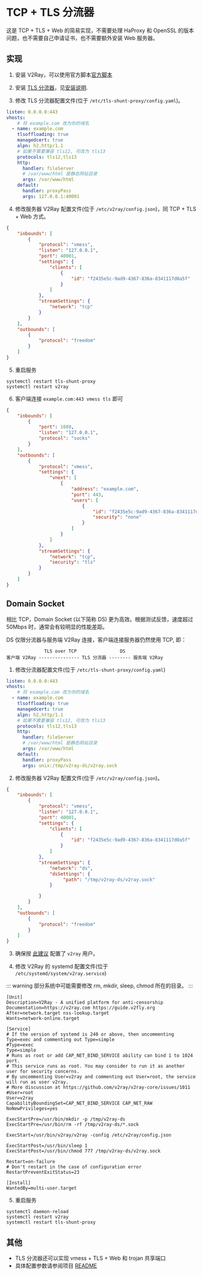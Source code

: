 # TCP + TLS 分流器

这是 TCP + TLS + Web 的简易实现，不需要处理 HaProxy 和 OpenSSL 的版本问题，也不需要自己申请证书，也不需要额外安装 Web 服务器。

## 实现

1. 安装 V2Ray，可以使用官方脚本[官方脚本](https://www.v2ray.com/chapter_00/install.html#linuxscript)

2. 安装 [TLS 分流器](https://github.com/liberal-boy/tls-shunt-proxy)，见[安装说明](https://github.com/liberal-boy/tls-shunt-proxy#%E4%B8%8B%E8%BD%BD%E5%AE%89%E8%A3%85).

3. 修改 TLS 分流器配置文件(位于 `/etc/tls-shunt-proxy/config.yaml`)。

```yaml
listen: 0.0.0.0:443
vhosts:
    # 将 example.com 改为你的域名
  - name: example.com
    tlsoffloading: true
    managedcert: true
    alpn: h2,http/1.1
    # 如果不需要兼容 tls12, 可改为 tls13
    protocols: tls12,tls13
    http:
      handler: fileServer
      # /var/www/html 是静态网站目录
      args: /var/www/html
    default:
      handler: proxyPass
      args: 127.0.0.1:40001
```

4. 修改服务器 V2Ray 配置文件(位于 `/etc/v2ray/config.json`)，同 TCP + TLS + Web 方式。

```json
{
    "inbounds": [
        {
            "protocol": "vmess",
            "listen": "127.0.0.1",
            "port": 40001,
            "settings": {
                "clients": [
                    {
                        "id": "f2435e5c-9ad9-4367-836a-8341117d0a5f"
                    }
                ]
            },
            "streamSettings": {
                "network": "tcp"
            }
        }
    ],
    "outbounds": [
        {
            "protocol": "freedom"
        }
    ]
}
```

5. 重启服务

 ```shell
 systemctl restart tls-shunt-proxy
 systemctl restart v2ray
 ```

6. 客户端连接 `example.com:443 vmess tls` 即可

```json
{
    "inbounds": [
        {
            "port": 1080,
            "listen": "127.0.0.1",
            "protocol": "socks"
        }
    ],
    "outbounds": [
        {
            "protocol": "vmess",
            "settings": {
                "vnext": [
                    {
                        "address": "example.com",
                        "port": 443,
                        "users": [
                            {
                                "id": "f2435e5c-9ad9-4367-836a-8341117d0a5f",
                                "security": "none"
                            }
                        ]
                    }
                ]
            },
            "streamSettings": {
                "network": "tcp",
                "security": "tls"
            }
        }
    ]
}
```

## Domain Socket

相比 TCP，Domain Socket (以下简称 DS) 更为高效。根据测试反馈，速度超过 50Mbps 时，通常会有较明显的性能差距。

DS 仅限分流器与服务端 V2Ray 连接，客户端连接服务器仍然使用 TCP, 即：
```text
              TLS over TCP                DS
客户端 V2Ray --------------- TLS 分流器 -------- 服务端 V2Ray
``` 

1. 修改分流器配置文件(位于 `/etc/tls-shunt-proxy/config.yaml`)

```yaml
listen: 0.0.0.0:443
vhosts:
    # 将 example.com 改为你的域名
  - name: example.com
    tlsoffloading: true
    managedcert: true
    alpn: h2,http/1.1
    # 如果不需要兼容 tls12, 可改为 tls13
    protocols: tls12,tls13
    http:
      handler: fileServer
      # /var/www/html 是静态网站目录
      args: /var/www/html
    default:
      handler: proxyPass
      args: unix:/tmp/v2ray-ds/v2ray.sock
```

2. 修改服务器 V2Ray 配置文件(位于 `/etc/v2ray/config.json`)。

```json
{
    "inbounds": [
        {
            "protocol": "vmess",
            "listen": "127.0.0.1",
            "port": 40001,
            "settings": {
                "clients": [
                    {
                        "id": "f2435e5c-9ad9-4367-836a-8341117d0a5f"
                    }
                ]
            },
            "streamSettings": {
                "network": "ds",
                "dsSettings": {
                     "path": "/tmp/v2ray-ds/v2ray.sock"
                }

            }
        }
    ],
    "outbounds": [
        {
            "protocol": "freedom"
        }
    ]
}
```

3. 确保按 [此建议](https://github.com/v2ray/v2ray-core/issues/1011) 配置了 `v2ray` 用户。

4. 修改 V2Ray 的 systemd 配置文件(位于 `/etc/systemd/system/v2ray.service`)

::: warning
部分系统中可能需要修改 rm, mkdir, sleep, chmod 所在的目录。
:::

```text
[Unit]
Description=V2Ray - A unified platform for anti-censorship
Documentation=https://v2ray.com https://guide.v2fly.org
After=network.target nss-lookup.target
Wants=network-online.target

[Service]
# If the version of systemd is 240 or above, then uncommenting Type=exec and commenting out Type=simple
#Type=exec
Type=simple
# Runs as root or add CAP_NET_BIND_SERVICE ability can bind 1 to 1024 port.
# This service runs as root. You may consider to run it as another user for security concerns.
# By uncommenting User=v2ray and commenting out User=root, the service will run as user v2ray.
# More discussion at https://github.com/v2ray/v2ray-core/issues/1011
#User=root
User=v2ray
CapabilityBoundingSet=CAP_NET_BIND_SERVICE CAP_NET_RAW
NoNewPrivileges=yes

ExecStartPre=/usr/bin/mkdir -p /tmp/v2ray-ds
ExecStartPre=/usr/bin/rm -rf /tmp/v2ray-ds/*.sock

ExecStart=/usr/bin/v2ray/v2ray -config /etc/v2ray/config.json

ExecStartPost=/usr/bin/sleep 1
ExecStartPost=/usr/bin/chmod 777 /tmp/v2ray-ds/v2ray.sock

Restart=on-failure
# Don't restart in the case of configuration error
RestartPreventExitStatus=23

[Install]
WantedBy=multi-user.target
```

5. 重启服务
  
```shell
systemctl daemon-reload
systemctl restart v2ray
systemctl restart tls-shunt-proxy
```

## 其他

* TLS 分流器还可以实现 vmess + TLS + Web 和 trojan 共享端口
* 具体配置参数请参阅项目 [README](https://github.com/liberal-boy/tls-shunt-proxy/blob/master/README.md)
